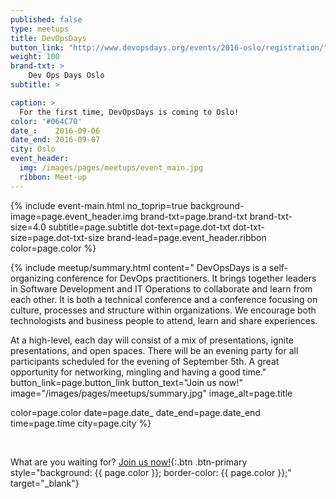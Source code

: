 ```yaml
---
published: false
type: meetups
title: DevOpsDays
button_link: "http://www.devopsdays.org/events/2016-oslo/registration/"
weight: 100
brand-txt: >
    Dev Ops Days Oslo
subtitle: >

caption: >
  For the first time, DevOpsDays is coming to Oslo!
color: '#064C70'
date_:    2016-09-06
date_end: 2016-09-07
city: Oslo
event_header:
  img: /images/pages/meetups/event_main.jpg
  ribbon: Meet-up
---
```


{% include event-main.html
no_toprip=true
background-image=page.event_header.img
brand-txt=page.brand-txt
brand-txt-size=4.0
subtitle=page.subtitle
dot-text=page.dot-txt
dot-txt-size=page.dot-txt-size
brand-lead=page.event_header.ribbon
color=page.color %}

{% include meetup/summary.html
content="
DevOpsDays is a self-organizing conference for DevOps practitioners. It brings together leaders in Software Development and IT Operations to collaborate and learn from each other. It is both a technical conference and a conference focusing on culture, processes and structure within organizations. We encourage both technologists and business people to attend, learn and share experiences.

At a high-level, each day will consist of a mix of presentations, ignite presentations, and open spaces. There will be an evening party for all participants scheduled for the evening of September 5th. A great opportunity for networking, mingling and having a good time."
button_link=page.button_link
button_text="Join us now!"
image="/images/pages/meetups/summary.jpg"
image_alt=page.title

color=page.color
date=page.date_
date_end=page.date_end
time=page.time
city=page.city
%}



<br>



What are you waiting for? [Join us now!](http://www.devopsdays.org/events/2016-oslo/registration/){:.btn .btn-primary style="background: {{ page.color }}; border-color: {{ page.color }};" target="_blank"}

